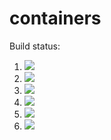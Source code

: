 # containers

Build status:

1. [![](https://github.com/dnarula22/containers_week8/workflows/tests-fibonacci/badge.svg)](https://github.com/mikeizbicki/containers/actions?query=workflow%3Atests-fibonacci)
1. [![](https://github.com/dnarula22/containers_week8/workflows/tests-range/badge.svg)](https://github.com/mikeizbicki/containers/actions?query=workflow%3Atests-range)
1. [![](https://github.com/dnarula22/containers_week8/workflows/tests-BinaryTree/badge.svg)](https://github.com/mikeizbicki/containers/actions?query=workflow%3Atests-BinaryTree)
1. [![](https://github.com/dnarula22/containers_week8/workflows/tests-BST/badge.svg)](https://github.com/mikeizbicki/containers/actions?query=workflow%3Atests-BST)
1. [![](https://github.com/dnarula22/containers_week8/workflows/tests-AVLTree/badge.svg)](https://github.com/mikeizbicki/containers/actions?query=workflow%3Atests-AVLTree)
1. [![](https://github.com/dnarula22/containers_week8/workflows/tests-unicode/badge.svg)](https://github.com/mikeizbicki/containers/actions?query=workflow%3Atests-unicode)
